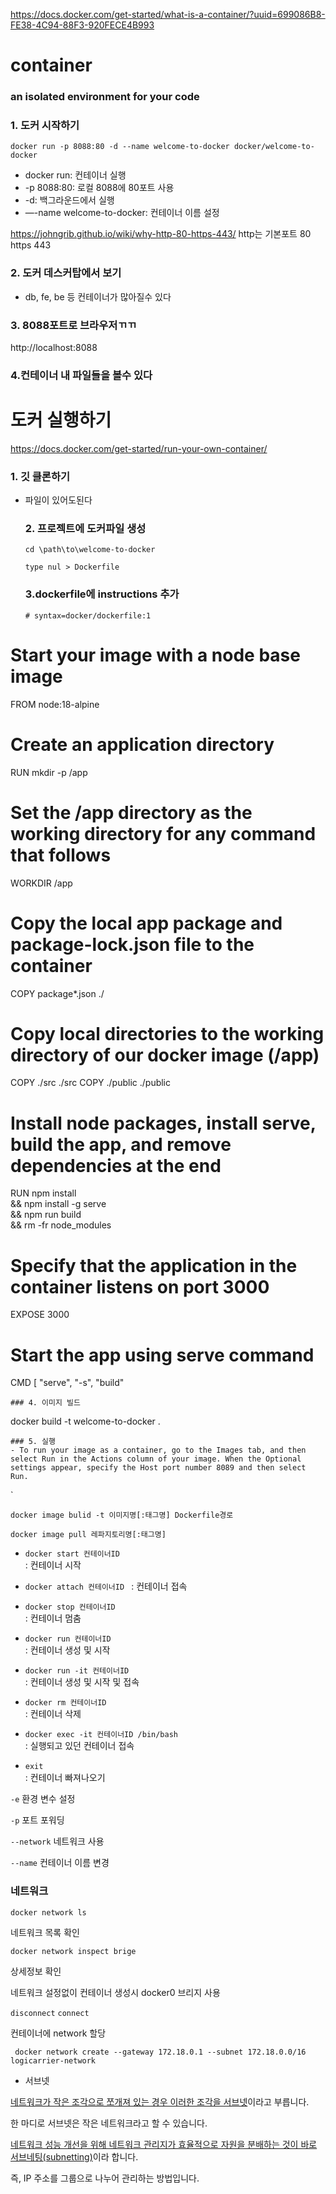 https://docs.docker.com/get-started/what-is-a-container/?uuid=699086B8-FE38-4C94-88F3-920FECE4B993

# container

### an isolated environment for your code

### 1. 도커 시작하기

```
docker run -p 8088:80 -d --name welcome-to-docker docker/welcome-to-docker
```

- docker run: 컨테이너 실행
- -p 8088:80: 로컬 8088에 80포트 사용
- -d: 백그라운드에서 실행
- —-name welcome-to-docker: 컨테이너 이름 설정

https://johngrib.github.io/wiki/why-http-80-https-443/
http는 기본포트 80
https 443

### 2. 도커 데스커탑에서 보기

- db, fe, be 등 컨테이너가 많아질수 있다

### 3. 8088포트로 브라우저ㄲㄲ

 http://localhost:8088

### 4.컨테이너 내 파일들을 볼수 있다

# 도커 실행하기

https://docs.docker.com/get-started/run-your-own-container/

### 1. 깃 클론하기

- 파일이 있어도된다
  
  ### 2. 프로젝트에 도커파일 생성
  
  ```
  cd \path\to\welcome-to-docker
  ```
  
  ```
  type nul > Dockerfile
  ```
  
  ### 3.dockerfile에 instructions 추가
  
  ```
  # syntax=docker/dockerfile:1
  ```

# Start your image with a node base image

FROM node:18-alpine

# Create an application directory

RUN mkdir -p /app

# Set the /app directory as the working directory for any command that follows

WORKDIR /app

# Copy the local app package and package-lock.json file to the container

COPY package*.json ./

# Copy local directories to the working directory of our docker image (/app)

COPY ./src ./src
COPY ./public ./public

# Install node packages, install serve, build the app, and remove dependencies at the end

RUN npm install \
    && npm install -g serve \
    && npm run build \
    && rm -fr node_modules

# Specify that the application in the container listens on port 3000

EXPOSE 3000

# Start the app using serve command

CMD [ "serve", "-s", "build" 

```
### 4. 이미지 빌드
```

docker build -t welcome-to-docker .

```
### 5. 실행
- To run your image as a container, go to the Images tab, and then select Run in the Actions column of your image. When the Optional settings appear, specify the Host port number 8089 and then select Run.
```

`

```null
docker image bulid -t 이미지명[:태그명] Dockerfile경로
```



```null
docker image pull 레파지토리명[:태그명]
```



- `docker start 컨테이너ID`  
  : 컨테이너 시작

- `docker attach 컨테이너ID ` 
  : 컨테이너 접속

- `docker stop 컨테이너ID`  
  : 컨테이너 멈춤

- `docker run 컨테이너ID`  
  : 컨테이너 생성 및 시작

- `docker run -it 컨테이너ID`  
  : 컨테이너 생성 및 시작 및 접속

- `docker rm 컨테이너ID`  
  : 컨테이너 삭제

- `docker exec -it 컨테이너ID /bin/bash`  
  : 실행되고 있던 컨테이너 접속

- `exit`  
  : 컨테이너 빠져나오기



`-e` 환경 변수 설정

`-p` 포트 포워딩

`--network` 네트워크 사용

`--name` 컨테이너 이름 변경

### 네트워크

`docker network ls`

네트워크 목록 확인

`docker network inspect brige`

상세정보 확인

네트워크 설정없이 컨테이너 생성시 docker0 브리지 사용

`disconnect` `connect` 

컨테이너에 network 할당



` docker network create --gateway 172.18.0.1 --subnet 172.18.0.0/16 logicarrier-network`

- 서브넷

<u>네트워크가 작은 조각으로 쪼개져 있는 경우 이러한 조각을 서브넷</u>이라고 부릅니다. 

한 마디로 서브넷은 작은 네트워크라고 할 수 있습니다. 

<u>네트워크 성능 개선을 위해 네트워크 관리지가 효율적으로 자원을 분배하는 것이 바로 서브네팅(subnetting)</u>이라 합니다.

즉, IP 주소를 그룹으로 나누어 관리하는 방법입니다.
